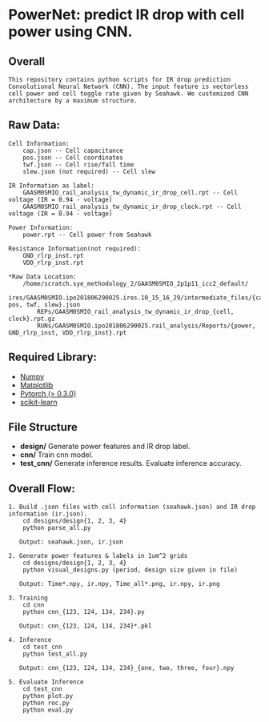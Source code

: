 
# PowerNet: predict IR drop with cell power using CNN.

## Overall
    This repository contains python scripts for IR drop prediction Convolutional Neural Network (CNN). The input feature is vectorless cell power and cell toggle rate given by Seahawk. We customized CNN architecture by a maximum structure.

## Raw Data:
    Cell Information:
        cap.json -- Cell capacitance
        pos.json -- Cell coordinates
        twf.json -- Cell rise/fall time
        slew.json (not required) -- Cell slew
    
    IR Information as label:
        GAASM0SMIO_rail_analysis_tw_dynamic_ir_drop_cell.rpt -- Cell voltage (IR = 0.94 - voltage)
        GAASM0SMIO_rail_analysis_tw_dynamic_ir_drop_clock.rpt -- Cell voltage (IR = 0.94 - voltage)

    Power Information:
        power.rpt -- Cell power from Seahawk

    Resistance Information(not required):
        GND_rlrp_inst.rpt
        VDD_rlrp_inst.rpt

    *Raw Data Location:
        /home/scratch.sye_methodology_2/GAASM0SMIO_2p1p11_icc2_default/
            ires/GAASM0SMIO.ipo201806290025.ires.10_15_16_29/intermediate_files/{cap, pos, twf, slew}.json
            REPs/GAASM0SMIO_rail_analysis_tw_dynamic_ir_drop_{cell, clock}.rpt.gz
            RUNs/GAASM0SMIO.ipo201806290025.rail_analysis/Reports/{power, GND_rlrp_inst, VDD_rlrp_inst}.rpt

## Required Library:
- [Numpy](http://www.numpy.org/)
- [Matplotlib](https://matplotlib.org/)
- [Pytorch (> 0.3.0)](https://pytorch.org/)
- [scikit-learn](https://scikit-learn.org/stable/)

## File Structure
- **design/**
Generate power features and IR drop label.
- **cnn/**
Train cnn model.
- **test_cnn/**
Generate inference results. Evaluate inference accuracy.


## Overall Flow:
    1. Build .json files with cell information (seahawk.json) and IR drop information (ir.json).
        cd designs/design{1, 2, 3, 4}
        python parse_all.py

       Output: seahawk.json, ir.json

    2. Generate power features & labels in 1um^2 grids
        cd designs/design{1, 2, 3, 4}
        python visual_designs.py (period, design size given in file)
        
       Output: Time*.npy, ir.npy, Time_all*.png, ir.npy, ir.png

    3. Training
        cd cnn
        python cnn_{123, 124, 134, 234}.py

       Output: cnn_{123, 124, 134, 234}*.pkl

    4. Inference
        cd test_cnn
        python test_all.py

       Output: cnn_{123, 124, 134, 234}_{one, two, three, four}.npy

    5. Evaluate Inference
        cd test_cnn
        python plot.py
        python roc.py
        python eval.py



